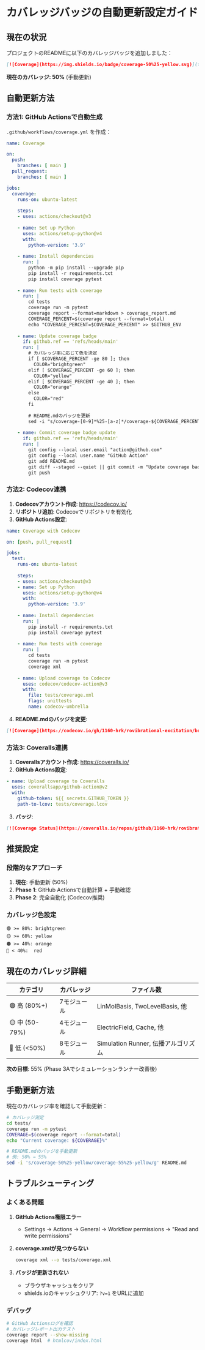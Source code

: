 # カバレッジバッジの自動更新設定ガイド

## 現在の状況

プロジェクトのREADMEに以下のカバレッジバッジを追加しました：

```markdown
[![Coverage](https://img.shields.io/badge/coverage-50%25-yellow.svg)](tests/README.md#現在のテストカバレッジ)
```

**現在のカバレッジ: 50%** (手動更新)

## 自動更新方法

### 方法1: GitHub Actionsで自動生成

`.github/workflows/coverage.yml` を作成：

```yaml
name: Coverage

on:
  push:
    branches: [ main ]
  pull_request:
    branches: [ main ]

jobs:
  coverage:
    runs-on: ubuntu-latest
    
    steps:
    - uses: actions/checkout@v3
    
    - name: Set up Python
      uses: actions/setup-python@v4
      with:
        python-version: '3.9'
    
    - name: Install dependencies
      run: |
        python -m pip install --upgrade pip
        pip install -r requirements.txt
        pip install coverage pytest
    
    - name: Run tests with coverage
      run: |
        cd tests
        coverage run -m pytest
        coverage report --format=markdown > coverage_report.md
        COVERAGE_PERCENT=$(coverage report --format=total)
        echo "COVERAGE_PERCENT=$COVERAGE_PERCENT" >> $GITHUB_ENV
    
    - name: Update coverage badge
      if: github.ref == 'refs/heads/main'
      run: |
        # カバレッジ率に応じて色を決定
        if [ $COVERAGE_PERCENT -ge 80 ]; then
          COLOR="brightgreen"
        elif [ $COVERAGE_PERCENT -ge 60 ]; then
          COLOR="yellow"
        elif [ $COVERAGE_PERCENT -ge 40 ]; then
          COLOR="orange"
        else
          COLOR="red"
        fi
        
        # README.mdのバッジを更新
        sed -i "s/coverage-[0-9]*%25-[a-z]*/coverage-${COVERAGE_PERCENT}%25-${COLOR}/g" README.md
    
    - name: Commit coverage badge update
      if: github.ref == 'refs/heads/main'
      run: |
        git config --local user.email "action@github.com"
        git config --local user.name "GitHub Action"
        git add README.md
        git diff --staged --quiet || git commit -m "Update coverage badge to ${COVERAGE_PERCENT}%"
        git push
```

### 方法2: Codecov連携

1. **Codecovアカウント作成**: https://codecov.io/
2. **リポジトリ追加**: Codecovでリポジトリを有効化
3. **GitHub Actions設定**:

```yaml
name: Coverage with Codecov

on: [push, pull_request]

jobs:
  test:
    runs-on: ubuntu-latest
    
    steps:
    - uses: actions/checkout@v3
    - name: Set up Python
      uses: actions/setup-python@v4
      with:
        python-version: '3.9'
    
    - name: Install dependencies
      run: |
        pip install -r requirements.txt
        pip install coverage pytest
    
    - name: Run tests with coverage
      run: |
        cd tests
        coverage run -m pytest
        coverage xml
    
    - name: Upload coverage to Codecov
      uses: codecov/codecov-action@v3
      with:
        file: tests/coverage.xml
        flags: unittests
        name: codecov-umbrella
```

4. **README.mdのバッジを変更**:

```markdown
[![Coverage](https://codecov.io/gh/1160-hrk/rovibrational-excitation/branch/main/graph/badge.svg)](https://codecov.io/gh/1160-hrk/rovibrational-excitation)
```

### 方法3: Coveralls連携

1. **Coverallsアカウント作成**: https://coveralls.io/
2. **GitHub Actions設定**:

```yaml
- name: Upload coverage to Coveralls
  uses: coverallsapp/github-action@v2
  with:
    github-token: ${{ secrets.GITHUB_TOKEN }}
    path-to-lcov: tests/coverage.lcov
```

3. **バッジ**:
```markdown
[![Coverage Status](https://coveralls.io/repos/github/1160-hrk/rovibrational-excitation/badge.svg?branch=main)](https://coveralls.io/github/1160-hrk/rovibrational-excitation?branch=main)
```

## 推奨設定

### 段階的なアプローチ

1. **現在**: 手動更新 (50%)
2. **Phase 1**: GitHub Actionsで自動計算 + 手動確認
3. **Phase 2**: 完全自動化 (Codecov推奨)

### カバレッジ色設定

```
🟢 >= 80%: brightgreen
🟡 >= 60%: yellow  
🟠 >= 40%: orange
🔴 < 40%:  red
```

## 現在のカバレッジ詳細

| カテゴリ | カバレッジ | ファイル数 |
|---------|-----------|----------|
| 🟢 高 (80%+) | 7モジュール | LinMolBasis, TwoLevelBasis, 他 |
| 🟡 中 (50-79%) | 4モジュール | ElectricField, Cache, 他 |
| 🔴 低 (<50%) | 8モジュール | Simulation Runner, 伝播アルゴリズム |

**次の目標**: 55% (Phase 3Aでシミュレーションランナー改善後)

## 手動更新方法

現在のカバレッジ率を確認して手動更新：

```bash
# カバレッジ測定
cd tests/
coverage run -m pytest
COVERAGE=$(coverage report --format=total)
echo "Current coverage: ${COVERAGE}%"

# README.mdのバッジを手動更新
# 例: 50% → 55%
sed -i 's/coverage-50%25-yellow/coverage-55%25-yellow/g' README.md
```

## トラブルシューティング

### よくある問題

1. **GitHub Actions権限エラー**
   - Settings → Actions → General → Workflow permissions → "Read and write permissions"

2. **coverage.xmlが見つからない**
   ```bash
   coverage xml --o tests/coverage.xml
   ```

3. **バッジが更新されない**
   - ブラウザキャッシュをクリア
   - shields.ioのキャッシュクリア: `?v=1` をURLに追加

### デバッグ

```bash
# GitHub Actionsログを確認
# カバレッジレポート出力テスト
coverage report --show-missing
coverage html  # htmlcov/index.html
``` 